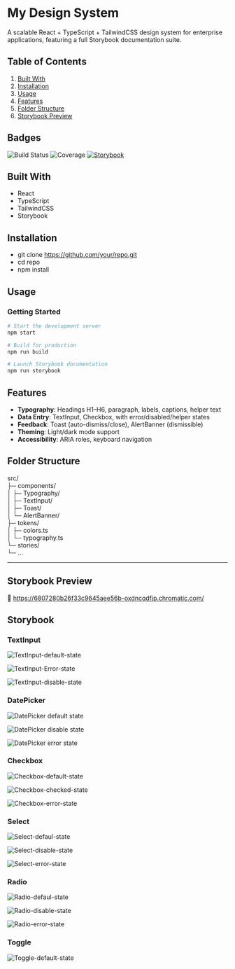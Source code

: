 # My Design System  
A scalable React + TypeScript + TailwindCSS design system for enterprise applications, featuring a full Storybook documentation suite.
## Table of Contents
1. [Built With](#built-with)
2. [Installation](#installation)
3. [Usage](#usage)
4. [Features](#features)
5. [Folder Structure](#folder-structure)
6. [Storybook Preview](#storybook-preview)


## Badges
![Build Status](https://img.shields.io/github/actions/workflow/status/your/repo/ci.yml)
![Coverage](https://img.shields.io/codecov/c/github/your/repo)
[![Storybook](https://img.shields.io/badge/storybook-live-blue.svg)](https://your-project.chromatic.com)


## Built With
- React
- TypeScript
- TailwindCSS
- Storybook

## Installation
- git clone https://github.com/your/repo.git
- cd repo
- npm install
## Usage

### Getting Started
```bash
# Start the development server
npm start

# Build for production
npm run build

# Launch Storybook documentation
npm run storybook
```




## Features
- **Typography**: Headings H1–H6, paragraph, labels, captions, helper text  
- **Data Entry**: TextInput, Checkbox, with error/disabled/helper states  
- **Feedback**: Toast (auto-dismiss/close), AlertBanner (dismissible)  
- **Theming**: Light/dark mode support  
- **Accessibility**: ARIA roles, keyboard navigation  

## Folder Structure
src/  
├─ components/  
│  ├─ Typography/  
│  ├─ TextInput/  
│  ├─ Toast/  
│  └─ AlertBanner/  
├─ tokens/  
│  ├─ colors.ts  
│  └─ typography.ts  
└─ stories/  
   └─ ...  


---


## Storybook Preview
🔗 https://6807280b26f33c9645aee56b-oxdncqdfjp.chromatic.com/


## Storybook 

### TextInput

![TextInput-default-state](./ScreenShots/TextInput/text_input_default.jpeg)

![TextInput-Error-state](./ScreenShots/TextInput/text_input_error.jpeg)

![TextInput-disable-state](./ScreenShots/TextInput/text_input_disable.jpeg)


### DatePicker
![DatePicker default state](./ScreenShots/DatePiecker/DatePicker_default.jpeg)

![DatePicker disable state](./ScreenShots/DatePiecker/DatePicker_disabled.jpeg)

![DatePicker error state](./ScreenShots/DatePiecker/DatePicker_error.jpeg)

### Checkbox

![Checkbox-default-state](./ScreenShots/Checkbox/Checkbox_default.jpeg)

![Checkbox-checked-state](./ScreenShots/Checkbox/Checkbox_checked.jpeg)

![Checkbox-error-state](./ScreenShots/Checkbox/Checkbox_error.jpeg)

### Select 

![Select-defaul-state](./ScreenShots/Select/Select_default.jpeg)

![Select-disable-state](./ScreenShots/Select/Select_disable.jpeg)

![Select-error-state](./ScreenShots/Select/Select_error.jpeg)

### Radio

![Radio-defaul-state](./ScreenShots/Radio/Radio_default.jpeg)

![Radio-disable-state](./ScreenShots/Radio/Radio_disabled.jpeg)

![Radio-error-state](./ScreenShots/Radio/Radio_error.jpeg)

### Toggle 

![Toggle-default-state](./ScreenShots/Toggle/Toggle_docs.jpeg)